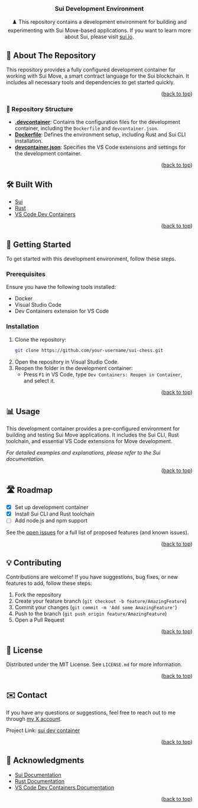 <div id="top"></div>

<br />
<div align="center">
  <h3 align="center">Sui Development Environment</h3>
    
  <p align="center">
    ♟️ This repository contains a development environment for building and experimenting with Sui Move-based applications. If you want to learn more about Sui, please visit <a href="https://sui.io/">sui.io</a>.
  </p>
</div>

## 📌 About The Repository

This repository provides a fully configured development container for working with Sui Move, a smart contract language for the Sui blockchain. It includes all necessary tools and dependencies to get started quickly.

<p align="right">(<a href="#top">back to top</a>)</p>

### 📂 Repository Structure

- **[.devcontainer](./.devcontainer)**: Contains the configuration files for the development container, including the `Dockerfile` and `devcontainer.json`.
- **[Dockerfile](./.devcontainer/Dockerfile)**: Defines the environment setup, including Rust and Sui CLI installation.
- **[devcontainer.json](./.devcontainer/devcontainer.json)**: Specifies the VS Code extensions and settings for the development container.

<p align="right">(<a href="#top">back to top</a>)</p>

## 🛠 Built With

- [Sui](https://sui.io/)
- [Rust](https://www.rust-lang.org/)
- [VS Code Dev Containers](https://code.visualstudio.com/docs/devcontainers/containers)

<p align="right">(<a href="#top">back to top</a>)</p>

## 🚀 Getting Started

To get started with this development environment, follow these steps.

### Prerequisites

Ensure you have the following tools installed:

- Docker
- Visual Studio Code
- Dev Containers extension for VS Code

### Installation

1. Clone the repository:
   ```sh
   git clone https://github.com/your-username/sui-chess.git
   ```
2. Open the repository in Visual Studio Code.
3. Reopen the folder in the development container:
   - Press `F1` in VS Code, type `Dev Containers: Reopen in Container`, and select it.

<p align="right">(<a href="#top">back to top</a>)</p>

## 📊 Usage

This development container provides a pre-configured environment for building and testing Sui Move applications. It includes the Sui CLI, Rust toolchain, and essential VS Code extensions for Move development.

_For detailed examples and explanations, please refer to the Sui documentation._

<p align="right">(<a href="#top">back to top</a>)</p>

## 🛣 Roadmap

- [x] Set up development container
- [x] Install Sui CLI and Rust toolchain
- [ ] Add node.js and npm support

See the [open issues](https://github.com/your-username/sui-chess/issues) for a full list of proposed features (and known issues).

<p align="right">(<a href="#top">back to top</a>)</p>

## 💡 Contributing

Contributions are welcome! If you have suggestions, bug fixes, or new features to add, follow these steps:

1. Fork the repository
2. Create your feature branch (`git checkout -b feature/AmazingFeature`)
3. Commit your changes (`git commit -m 'Add some AmazingFeature'`)
4. Push to the branch (`git push origin feature/AmazingFeature`)
5. Open a Pull Request

<p align="right">(<a href="#top">back to top</a>)</p>

## 📄 License

Distributed under the MIT License. See `LICENSE.md` for more information.

<p align="right">(<a href="#top">back to top</a>)</p>

## ✉️ Contact

If you have any questions or suggestions, feel free to reach out to me through [my X account](https://x.com/bgraokmush).

Project Link: [sui dev container](https://github.com/bgraokmush/sui-dev-container)

<p align="right">(<a href="#top">back to top</a>)</p>

## 🙏 Acknowledgments

- [Sui Documentation](https://docs.sui.io/)
- [Rust Documentation](https://doc.rust-lang.org/)
- [VS Code Dev Containers Documentation](https://code.visualstudio.com/docs/devcontainers/containers)

<p align="right">(<a href="#top">back to top</a>)</p>
